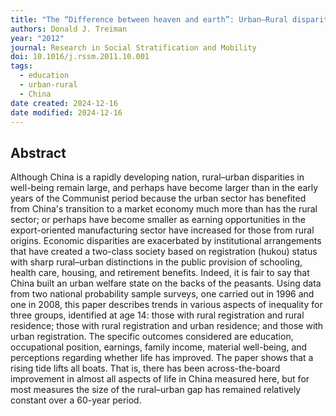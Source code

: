 ```yaml
---
title: "The “Difference between heaven and earth”: Urban–Rural disparities in well-being in China"
authors: Donald J. Treiman
year: "2012"
journal: Research in Social Stratification and Mobility
doi: 10.1016/j.rssm.2011.10.001
tags:
  - education
  - urban-rural
  - China
date created: 2024-12-16
date modified: 2024-12-16
---
```


## Abstract

Although China is a rapidly developing nation, rural–urban disparities in well-being remain large, and perhaps have become larger than in the early years of the Communist period because the urban sector has benefited from China's transition to a market economy much more than has the rural sector; or perhaps have become smaller as earning opportunities in the export-oriented manufacturing sector have increased for those from rural origins. Economic disparities are exacerbated by institutional arrangements that have created a two-class society based on registration (hukou) status with sharp rural–urban distinctions in the public provision of schooling, health care, housing, and retirement benefits. Indeed, it is fair to say that China built an urban welfare state on the backs of the peasants. Using data from two national probability sample surveys, one carried out in 1996 and one in 2008, this paper describes trends in various aspects of inequality for three groups, identified at age 14: those with rural registration and rural residence; those with rural registration and urban residence; and those with urban registration. The specific outcomes considered are education, occupational position, earnings, family income, material well-being, and perceptions regarding whether life has improved. The paper shows that a rising tide lifts all boats. That is, there has been across-the-board improvement in almost all aspects of life in China measured here, but for most measures the size of the rural–urban gap has remained relatively constant over a 60-year period.
